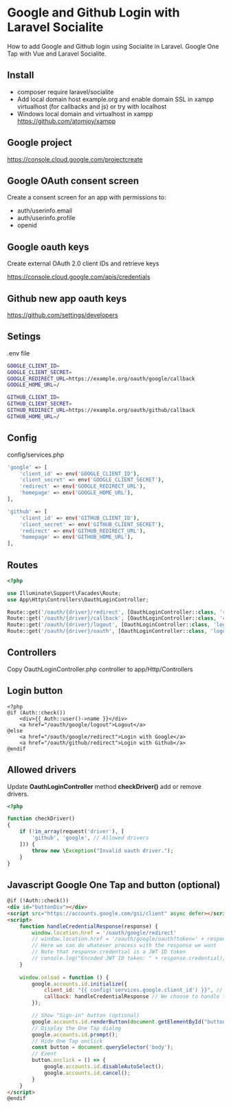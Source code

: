 # Google and Github Login with Laravel Socialite 

How to add Google and Github login using Socialite in Laravel. Google One Tap with Vue and Laravel Socialite.

## Install

- composer require laravel/socialite
- Add local domain host example.org and enable domain SSL in xampp virtualhost (for callbacks and js) or try with localhost
- Windows local domain and virtualhost in xampp https://github.com/atomjoy/xampp

## Google project

<https://console.cloud.google.com/projectcreate>

## Google OAuth consent screen

Create a consent screen for an app with permissions to:

- auth/userinfo.email
- auth/userinfo.profile
- openid

## Google oauth keys

Create external OAuth 2.0 client IDs and retrieve keys

<https://console.cloud.google.com/apis/credentials>

## Github new app oauth keys

<https://github.com/settings/developers>

## Setings

.env file

```sh
GOOGLE_CLIENT_ID=
GOOGLE_CLIENT_SECRET=
GOOGLE_REDIRECT_URL=https://example.org/oauth/google/callback
GOOGLE_HOME_URL=/

GITHUB_CLIENT_ID=
GITHUB_CLIENT_SECRET=
GITHUB_REDIRECT_URL=https://example.org/oauth/github/callback
GITHUB_HOME_URL=/
```

## Config

config/services.php

```sh
'google' => [
    'client_id' => env('GOOGLE_CLIENT_ID'),
    'client_secret' => env('GOOGLE_CLIENT_SECRET'),
    'redirect' => env('GOOGLE_REDIRECT_URL'),
    'homepage' => env('GOOGLE_HOME_URL'),
],

'github' => [
	'client_id' => env('GITHUB_CLIENT_ID'),
	'client_secret' => env('GITHUB_CLIENT_SECRET'),
	'redirect' => env('GITHUB_REDIRECT_URL'),
	'homepage' => env('GITHUB_HOME_URL'),
],
```

## Routes

```php
<?php

use Illuminate\Support\Facades\Route;
use App\Http\Controllers\OauthLoginController;

Route::get('/oauth/{driver}/redirect', [OauthLoginController::class, 'redirect']);
Route::get('/oauth/{driver}/callback', [OauthLoginController::class, 'callback']);
Route::get('/oauth/{driver}/logout', [OauthLoginController::class, 'logout']);
Route::get('/oauth/{driver}/oauth', [OauthLoginController::class, 'logout']);
```

## Controllers

Copy OauthLoginController.php controller to app/Http/Controllers

## Login button

```blade
<?php
@if (Auth::check())
    <div>{{ Auth::user()->name }}</div>
    <a href="/oauth/google/logout">Logout</a>
@else
    <a href="/oauth/google/redirect">Login with Google</a>
    <a href="/oauth/github/redirect">Login with Github</a>
@endif
```

## Allowed drivers

Update **OauthLoginController** method **checkDriver()** add or remove drivers.

```php
<?php

function checkDriver()
{
	if (!in_array(request('driver'), [
		'github', 'google', // Allowed drivers
	])) {
		throw new \Exception("Invalid oauth driver.");
	}
}
```

## Javascript Google One Tap and button (optional)

```html
@if (!Auth::check())
<div id="buttonDiv"></div>
<script src="https://accounts.google.com/gsi/client" async defer></script>
<script>
	function handleCredentialResponse(response) {
		window.location.href = '/oauth/google/redirect'
		// window.location.href = '/oauth/google/oauth?token=' + response.credential
		// Here we can do whatever process with the response we want
		// Note that response.credential is a JWT ID token
		// console.log("Encoded JWT ID token: " + response.credential);
	}
	
	window.onload = function () {
		google.accounts.id.initialize({
			client_id: "{{ config('services.google.client_id') }}", // Or replace with your Google Client ID
			callback: handleCredentialResponse // We choose to handle the callback in client side, so we include a reference to a function that will handle the response
		});

		// Show "Sign-in" button (optional)
		google.accounts.id.renderButton(document.getElementById("buttonDiv"),{ theme: "outline", size: "small" });
		// Display the One Tap dialog
		google.accounts.id.prompt();
		// Hide One Tap onclick
		const button = document.querySelector('body');
		// Event
		button.onclick = () => {
			google.accounts.id.disableAutoSelect();
			google.accounts.id.cancel();
		}
	}
</script>
@endif
```
